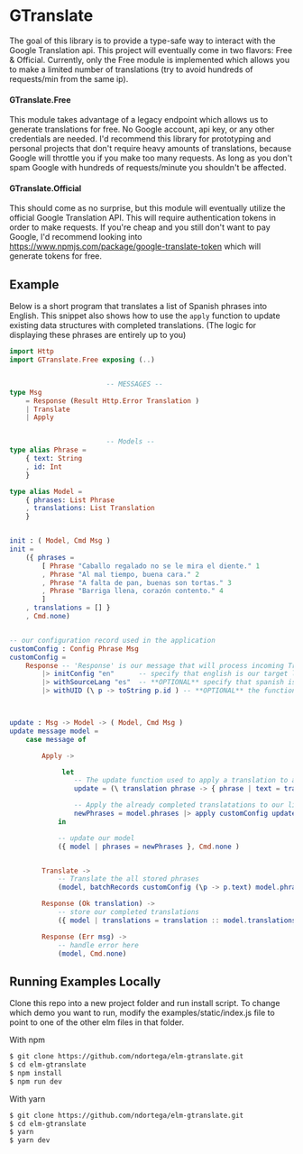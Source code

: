 

# GTranslate

The goal of this library is to provide a type-safe way to interact with the Google Translation api. This project will eventually come in two flavors: Free & Official. Currently, only the Free module is implemented which allows you to make a limited number of translations (try to avoid hundreds of requests/min from the same ip). 

#### GTranslate.Free
This module takes advantage of a legacy endpoint which allows us to generate translations for free. No Google account, api key, or any other credentials are needed. I'd recommend this library for prototyping and personal projects that don't require heavy amounts of translations, because Google will throttle you if you make too many requests. As long as you don't spam Google with hundreds of requests/minute you shouldn't be affected. 

#### GTranslate.Official
This should come as no surprise, but this module will eventually utilize the official Google Translation API. This will require authentication tokens in order to make requests. If you're cheap and you still don't want to pay Google, I'd recommend  looking into https://www.npmjs.com/package/google-translate-token which will generate tokens for free. 


## Example

Below is a short program that translates a list of Spanish phrases into English. This snippet also shows how to use the ``apply`` function to update existing data structures with completed translations. (The logic for displaying these phrases are entirely up to you)

```elm
import Http
import GTranslate.Free exposing (..)


                        -- MESSAGES --
type Msg 
    = Response (Result Http.Error Translation )
    | Translate 
    | Apply 


                        -- Models --    
type alias Phrase =
    { text: String
    , id: Int
    }

type alias Model =
    { phrases: List Phrase
    , translations: List Translation 
    }


init : ( Model, Cmd Msg )
init = 
    ({ phrases =  
        [ Phrase "Caballo regalado no se le mira el diente." 1
        , Phrase "Al mal tiempo, buena cara." 2
        , Phrase "A falta de pan, buenas son tortas." 3
        , Phrase "Barriga llena, corazón contento." 4
        ]
    , translations = [] }
    , Cmd.none)


-- our configuration record used in the application
customConfig : Config Phrase Msg
customConfig =
    Response -- 'Response' is our message that will process incoming Translations
        |> initConfig "en"      -- specify that english is our target language
        |> withSourceLang "es"  -- **OPTIONAL** specify that spanish is our source language
        |> withUID (\ p -> toString p.id ) -- **OPTIONAL** the function used to generate a unique id for each record



update : Msg -> Model -> ( Model, Cmd Msg )
update message model =
    case message of 

        Apply -> 

             let 
                -- The update function used to apply a translation to a phrase
                update = (\ translation phrase -> { phrase | text = translatedText translation } )

                -- Apply the already completed translatations to our list of phrases
                newPhrases = model.phrases |> apply customConfig update model.translations 
            in

            -- update our model 
            ({ model | phrases = newPhrases }, Cmd.none )


        Translate ->
            -- Translate the all stored phrases
            (model, batchRecords customConfig (\p -> p.text) model.phrases ) 

        Response (Ok translation) -> 
            -- store our completed translations
            ({ model | translations = translation :: model.translations }, Cmd.none)

        Response (Err msg) ->  
            -- handle error here
            (model, Cmd.none)

```



## Running Examples Locally


Clone this repo into a new project folder and run install script. To change which demo you want to run, modify the examples/static/index.js file to point to one of the other elm files in that folder.

With npm

```sh
$ git clone https://github.com/ndortega/elm-gtranslate.git
$ cd elm-gtranslate
$ npm install
$ npm run dev
```

With yarn
```sh
$ git clone https://github.com/ndortega/elm-gtranslate.git 
$ cd elm-gtranslate
$ yarn
$ yarn dev
 ```
